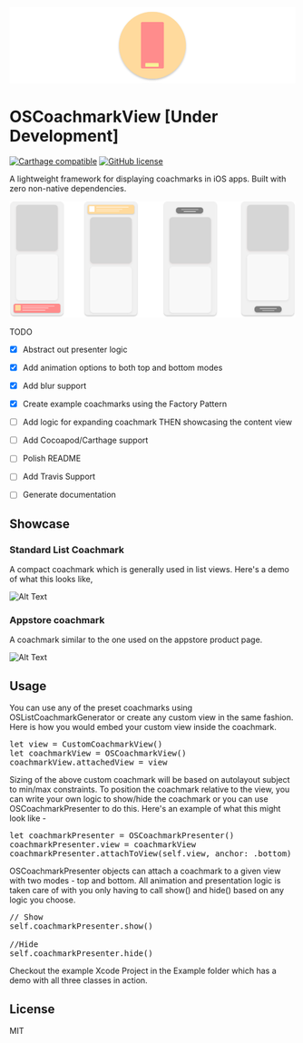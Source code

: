 ![Alt Text](/Docs/images/header.png)


# OSCoachmarkView [Under Development]
  [![Carthage compatible](https://img.shields.io/badge/Carthage-compatible-4BC51D.svg?style=flat)](https://github.com/Carthage/Carthage)  [![GitHub license](https://img.shields.io/badge/license-MIT-lightgrey.svg)](https://raw.githubusercontent.com/Carthage/Carthage/master/LICENSE.md)   

A lightweight framework for displaying coachmarks in iOS apps. 
Built with zero non-native dependencies.

![Alt Text](/Docs/images/illustrations.png)

TODO
* [X] Abstract out presenter logic
* [X] Add animation options to both top and bottom modes
* [X] Add blur support
* [X] Create example coachmarks using the Factory Pattern
* [ ] Add logic for expanding coachmark THEN showcasing the content view
* [ ] Add Cocoapod/Carthage support
* [ ] Polish README
* [ ] Add Travis Support
* [ ] Generate documentation



## Showcase 

### Standard List Coachmark

A compact coachmark which is generally used in list views. Here's a demo of what this looks like,


![Alt Text](/Docs/images/standard_coachmark.gif)


### Appstore coachmark

A coachmark similar to the one used on the appstore product page.  


![Alt Text](/Docs/images/appstore_coachmark.gif)  

## Usage

You can use any of the preset coachmarks using OSListCoachmarkGenerator or create any custom view in the same fashion. Here is how you would embed your custom view inside the coachmark. 

<pre>
let view = CustomCoachmarkView()
let coachmarkView = OSCoachmarkView()
coachmarkView.attachedView = view
</pre>

Sizing of the above custom coachmark will be based on autolayout subject to min/max constraints.
To position the coachmark relative to the view, you can write your own logic to show/hide the coachmark or you can use OSCoachmarkPresenter to do this. Here's an example of what this might look like - 

<pre>
let coachmarkPresenter = OSCoachmarkPresenter()
coachmarkPresenter.view = coachmarkView
coachmarkPresenter.attachToView(self.view, anchor: .bottom)
</pre>

OSCoachmarkPresenter objects can attach a coachmark to a given view with two modes - top and bottom. All animation and presentation logic is taken care of with you only having to call show() and hide() based on any logic you choose.

<pre>
// Show
self.coachmarkPresenter.show()

//Hide
self.coachmarkPresenter.hide()
</pre>


Checkout the example Xcode Project in the Example folder which has a demo with all three classes in action.

License
----

MIT

